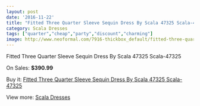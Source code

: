 ```yaml
---
layout: post
date: '2016-11-22'
title: "Fitted Three Quarter Sleeve Sequin Dress By Scala 47325 Scala-47325"
category: Scala Dresses
tags: ["quarter","cheap","party","discount","charming"]
image: http://www.neoformal.com/7916-thickbox_default/fitted-three-quarter-sleeve-sequin-dress-by-scala-47325-scala-47325.jpg
---
```

Fitted Three Quarter Sleeve Sequin Dress By Scala 47325 Scala-47325

On Sales: **$390.99**
<a href="https://www.neoformal.com/en/scala-dresses/2790-fitted-three-quarter-sleeve-sequin-dress-by-scala-47325-scala-47325.html"><amp-img layout="responsive" width="600" height="600" src="//www.neoformal.com/7916-thickbox_default/fitted-three-quarter-sleeve-sequin-dress-by-scala-47325-scala-47325.jpg" alt="Fitted Three Quarter Sleeve Sequin Dress By Scala 47325 Scala-47325 0" /></a>
<a href="https://www.neoformal.com/en/scala-dresses/2790-fitted-three-quarter-sleeve-sequin-dress-by-scala-47325-scala-47325.html"><amp-img layout="responsive" width="600" height="600" src="//www.neoformal.com/7917-thickbox_default/fitted-three-quarter-sleeve-sequin-dress-by-scala-47325-scala-47325.jpg" alt="Fitted Three Quarter Sleeve Sequin Dress By Scala 47325 Scala-47325 1" /></a>

Buy it: [Fitted Three Quarter Sleeve Sequin Dress By Scala 47325 Scala-47325](https://www.neoformal.com/en/scala-dresses/2790-fitted-three-quarter-sleeve-sequin-dress-by-scala-47325-scala-47325.html "Fitted Three Quarter Sleeve Sequin Dress By Scala 47325 Scala-47325")

View more: [Scala Dresses](https://www.neoformal.com/en/26-scala-dresses "Scala Dresses")